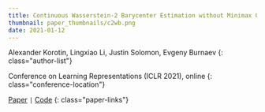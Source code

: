 ```yaml
---
title: Continuous Wasserstein-2 Barycenter Estimation without Minimax Optimization
thumbnail: paper_thumbnails/c2wb.png
date: 2021-01-12
---
```

Alexander Korotin, Lingxiao Li, Justin Solomon, Evgeny Burnaev 
{: class="author-list"}

Conference on Learning Representations (ICLR 2021), online
{: class="conference-location"}

[Paper](https://arxiv.org/pdf/2102.01752.pdf) `|` [Code](https://github.com/iamalexkorotin/Wasserstein2Barycenters)
{: class="paper-links"}
